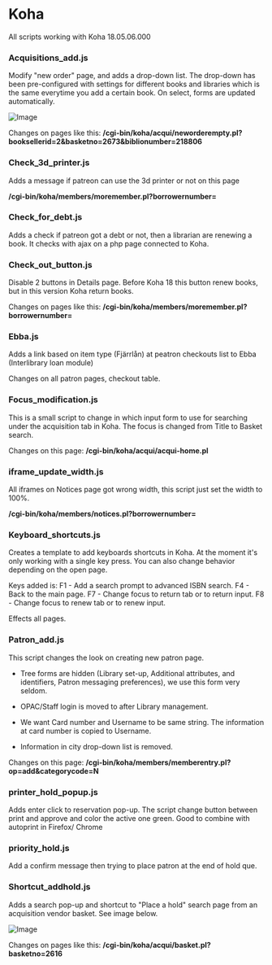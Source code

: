# Koha

All scripts working with Koha 18.05.06.000

### Acquisitions_add.js
Modify "new order" page, and adds a drop-down list. The drop-down has been pre-configured with settings for different books and libraries which is the same everytime you add a certain book. On select, forms are updated automatically.

![Image](https://raw.githubusercontent.com/ltulib/koha/master/img/new_book.png)

Changes on pages like this: **/cgi-bin/koha/acqui/neworderempty.pl?booksellerid=2&basketno=2673&biblionumber=218806**


### Check_3d_printer.js
Adds a message if patreon can use the 3d printer or not on this page

**/cgi-bin/koha/members/moremember.pl?borrowernumber=**


### Check_for_debt.js
Adds a check if patreon got a debt or not, then a librarian are renewing a book. It checks with ajax on a php page connected to Koha.


### Check_out_button.js
Disable 2 buttons in Details page. Before Koha 18 this button renew books, but in this version Koha return books.

Changes on pages like this: **/cgi-bin/koha/members/moremember.pl?borrowernumber=**

### Ebba.js
Adds a link based on item type (Fjärrlån) at peatron checkouts list to Ebba (Interlibrary loan module)

Changes on all patron pages, checkout table.


### Focus_modification.js
This is a small script to change in which input form to use for searching under the acquisition tab in Koha. The focus is changed from Title to Basket search.

Changes on this page: **/cgi-bin/koha/acqui/acqui-home.pl**


### iframe_update_width.js
All iframes on Notices page got wrong width, this script just set the width to 100%.

**/cgi-bin/koha/members/notices.pl?borrowernumber=**


### Keyboard_shortcuts.js
Creates a template to add keyboards shortcuts in Koha. At the moment it's only working with a single key press. You can also change behavior depending on the open page.

Keys added is:
F1 - Add a search prompt to advanced ISBN search.
F4 - Back to the main page.
F7 - Change focus to return tab or to return input.
F8 - Change focus to renew tab or to renew input.

Effects all pages.


### Patron_add.js
This script changes the look on creating new patron page.

- Tree forms are hidden (Library set-up, Additional attributes, and identifiers, Patron messaging preferences), we use this form very seldom.

- OPAC/Staff login is moved to after Library management.

- We want Card number and Username to be same string. The information at card number is copied to Username.

- Information in city drop-down list is removed.

Changes on this page: **/cgi-bin/koha/members/memberentry.pl?op=add&categorycode=N**


### printer_hold_popup.js
Adds enter click to reservation pop-up. The script change button between print and approve and color the active one green. Good to combine with autoprint in Firefox/ Chrome


### priority_hold.js
Add a confirm message then trying to place patron at the end of hold que.


### Shortcut_addhold.js
Adds a search pop-up and shortcut to "Place a hold" search page from an acquisition vendor basket.  See image below.

![Image](https://raw.githubusercontent.com/ltulib/koha/master/img/add_hold.png)

Changes on pages like this: **/cgi-bin/koha/acqui/basket.pl?basketno=2616**
